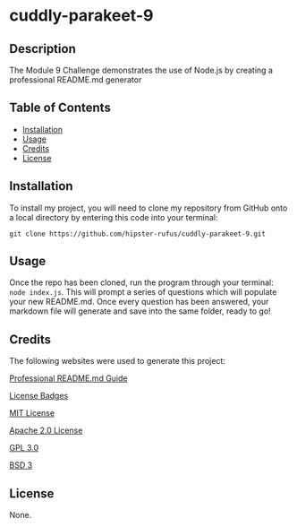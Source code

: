 # cuddly-parakeet-9

## Description
The Module 9 Challenge demonstrates the use of Node.js by creating a professional README.md generator

## Table of Contents
- [Installation](#installation)
- [Usage](#usage)
- [Credits](#credits)
- [License](#license)

## Installation
To install my project, you will need to clone my repository from GitHub onto a local directory by entering this code into your terminal:

`git clone https://github.com/hipster-rufus/cuddly-parakeet-9.git`

## Usage
Once the repo has been cloned, run the program through your terminal: `node index.js`.
This will prompt a series of questions which will populate your new README.md. Once every question has been answered, your markdown file will generate and save into the same folder, ready to go!

## Credits
The following websites were used to generate this project:

[Professional README.md Guide](https://coding-boot-camp.github.io/full-stack/github/professional-readme-guide)

[License Badges](https://img.shields.io/)

[MIT License](https://lbesson.mit-license.org/)

[Apache 2.0 License](https://www.apache.org/licenses/LICENSE-2.0.txt)

[GPL 3.0](https://www.gnu.org/licenses/gpl-3.0.en.html)

[BSD 3](https://opensource.org/license/bsd-3-clause/)

## License
None.
